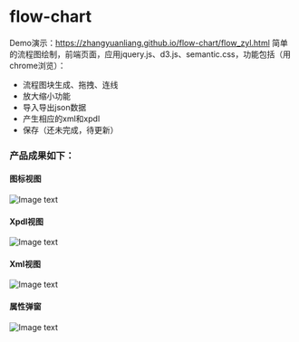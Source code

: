 # flow-chart
  Demo演示：https://zhangyuanliang.github.io/flow-chart/flow_zyl.html
  简单的流程图绘制，前端页面，应用jquery.js、d3.js、semantic.css，功能包括（用chrome浏览）：
  - 流程图块生成、拖拽、连线
  - 放大缩小功能
  - 导入导出json数据
  - 产生相应的xml和xpdl
  - 保存（还未完成，待更新）
### 产品成果如下：
#### 图标视图
![Image text](https://github.com/zhangyuanliang/flow-chart/blob/master/img/img_1.jpg)
#### Xpdl视图
![Image text](https://github.com/zhangyuanliang/flow-chart/blob/master/img/img_2.jpg)
#### Xml视图
![Image text](https://github.com/zhangyuanliang/flow-chart/blob/master/img/img_3.jpg)
#### 属性弹窗
![Image text](https://github.com/zhangyuanliang/flow-chart/blob/master/img/img_4.jpg)
